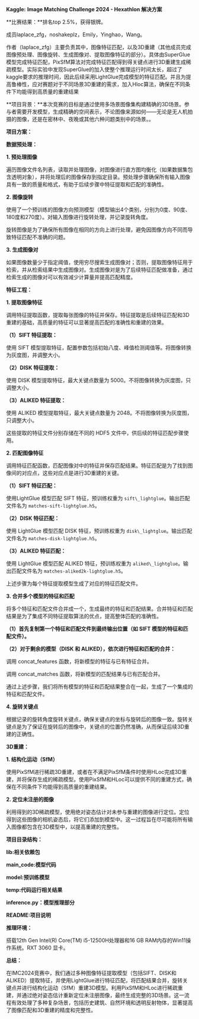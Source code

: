﻿**Kaggle:** **Image Matching Challenge 2024 - Hexathlon 解决方案**

**比赛结果：**排名top 2.5%，获得银牌。

成员laplace\_zfg，noshakeplz，Emily，Yinghao，Wang。

作者（laplace\_zfg）主要负责其中，图像特征匹配，以及3D重建（其他成员完成图像预处理、图像旋转、生成图像对、提取图像特征的部分）。具体由SuperGlue 模型完成特征匹配，PixSfM算法对完成特征匹配得到得关键点进行3D重建生成稀疏模型。实际实验中发现SuperGlue的加入使整个推理运行时间太长，超过了kaggle要求的推理时间，因此后续采用LightGlue完成模型的特征匹配。并且为提高鲁棒性，应对赛题对于不同场景3D重建的需求，加入Hloc算法，确保在不同条件下均能得到高质量的重建结果

**项目背景：**本次竞赛的目标是通过使用多场景图像集构建精确的3D场景。参与者需要开发模型，生成精确的空间表示，不论图像来源如何——无论是无人机拍摄的图像，还是在密林中、夜晚或其他六种问题类别中的场景。。

**项目方案：**

**数据预处理：**

**1. 预处理图像**

遍历图像文件名列表，读取并处理图像，对图像进行直方图均衡化（如果数据集包含透明对象），并将处理后的图像保存到指定目录。预处理步骤确保所有输入图像具有一致的质量和格式，有助于后续步骤中特征提取和匹配的准确性。

**2. 图像旋转**

使用了一个预训练的图像方向预测模型（模型输出4个类别，分别为0度、90度、180度和270度）。对输入图像进行旋转处理，并记录旋转角度。

旋转图像是为了确保所有图像在相同的方向上进行处理，避免因图像方向不同而导致特征匹配不准确的问题。

**3. 生成图像对**

如果图像数量少于指定阈值，使用穷尽搜索生成图像对；否则，提取图像特征用于检索，并从检索结果中生成图像对。生成图像对是为了后续特征匹配做准备，通过检索生成的图像对可以有效减少计算量并提高匹配精度。

**特征工程：**

**1. 提取图像特征**

调用特征提取函数，提取每张图像的特征并保存。特征提取是后续特征匹配和3D重建的基础，高质量的特征可以显著提高匹配的准确性和重建的效果。

**（1）SIFT 特征提取：**

使用 SIFT 模型提取特征，配置参数包括初始八度、峰值检测阈值等。将图像转换为灰度图，并调整大小。

**（2）DISK 特征提取：**

使用 DISK 模型提取特征，最大关键点数量为 5000。不将图像转换为灰度图，只调整大小。

**（3）ALIKED 特征提取：**

使用 ALIKED 模型提取特征，最大关键点数量为 2048。不将图像转换为灰度图，只调整大小。

这些提取的特征文件分别存储在不同的 HDF5 文件中，供后续的特征匹配步骤使用。

**2. 匹配图像特征**

调用特征匹配函数，匹配图像对中的特征并保存匹配结果。特征匹配是为了找到图像间的对应点，这些对应点是进行3D重建的关键。

**（1）SIFT 特征匹配：**

使用LightGlue 模型匹配 SIFT 特征，预训练权重为 `sift\_lightglue`。输出匹配文件名为 `matches-sift-lightglue.h5`。

**（2）DISK 特征匹配：**

使用 LightGlue 模型匹配 DISK 特征，预训练权重为 `disk\_lightglue`。输出匹配文件名为 `matches-disk-lightglue.h5`。

**（3）ALIKED 特征匹配：**

使用 LightGlue 模型匹配 ALIKED 特征，预训练权重为 `aliked\_lightglue`。输出匹配文件名为 `matches-aliked2k-lightglue.h5`。

上述步骤为每个特征提取模型生成了对应的特征匹配文件。

**3. 合并多个模型的特征和匹配**

将多个特征和匹配文件合并成一个，生成最终的特征和匹配结果。合并特征和匹配结果是为了集成不同特征提取算法的优点，提高整体匹配的准确性。

**（1）首先复制第一个特征和匹配文件到最终输出位置（如 SIFT 模型的特征和匹配文件）。**

**（2）对于剩余的模型（DISK 和 ALIKED），依次进行特征和匹配的合并：**

调用 concat\_features 函数，将新模型的特征与已有特征合并。

调用 concat\_matches 函数，将新模型的匹配结果与已有匹配合并。

通过上述步骤，我们将所有模型的特征和匹配结果整合在一起，生成了一个集成的特征和匹配文件。

**4. 旋转关键点**

根据记录的旋转角度旋转关键点，确保关键点的坐标与旋转后的图像一致。旋转关键点是为了保证在旋转后的图像中，关键点的位置仍然准确，从而保证后续3D重建的正确性。

**3D重建：**

**1. 结构化运动（SfM）**

使用PixSfM进行稀疏3D重建，或者在不满足PixSfM条件时使用HLoc完成3D重建，并将保存生成的稀疏模型。使用PixSfM和HLoc可以提供不同的重建方式，确保在不同条件下均能得到高质量的重建结果。

**2. 定位未注册的图像**

利用得到的3D稀疏模型，使用绝对姿态估计对未参与重建的图像进行定位。定位得到这些图像的相机姿态后，将它们添加到模型中。这一过程旨在尽可能将所有输入图像都包含在3D模型中，以提高重建的完整性。

**项目目录结构：**

**lib:相关依赖包**

**main\_code:模型代码**

**model:预训练模型**

**temp:代码运行相关结果**

**inference.py：模型推理部分**

**README:项目说明**

**推理环境：** 

搭载12th Gen Intel(R) Core(TM) i5-12500H处理器和16 GB RAM内存的Win11操作系统。RXT 3060 显卡。

**总结：**

在IMC2024竞赛中，我们通过多种图像特征提取模型（包括SIFT、DISK和ALIKED）提取特征，并使用LightGlue进行特征匹配，将匹配结果合并，旋转关键点并进行结构化运动（SfM）重建3D模型。利用PixSfM和HLoc进行稀疏重建，并通过绝对姿态估计重新定位未注册图像，最终生成完整的3D场景。这一流程有效处理了多种复杂场景，包括历史建筑、自然环境和透明反射物体，显著提高了图像匹配和3D重建的精度和完整性。











